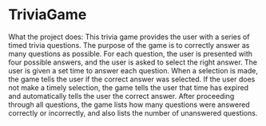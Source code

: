 # TriviaGame

What the project does: This trivia game provides the user with a series of timed trivia questions.  The purpose of the game is to correctly answer as many questions as possible.  For each question, the user is presented with four possible answers, and the user is asked to select the right answer.  The user is given a set time to answer each question.  When a selection is made, the game tells the user if the correct answer was selected.  If the user does not make a timely selection, the game tells the user that time has expired and automatically tells the user the correct answer.  After proceeding through all questions, the game lists how many questions were answered correctly or incorrectly, and also lists the number of unanswered questions.
